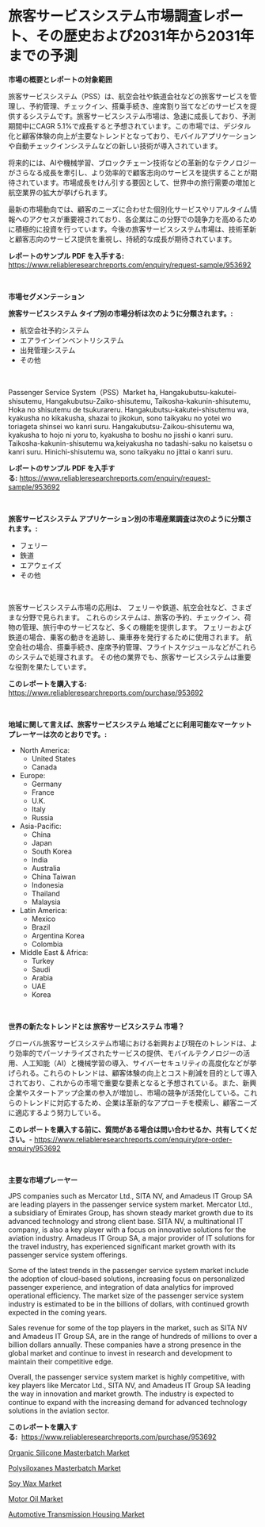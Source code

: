 <p><h1>旅客サービスシステム市場調査レポート、その歴史および2031年から2031年までの予測</h1></p><p><strong>市場の概要とレポートの対象範囲</strong></p>
<p><p>旅客サービスシステム（PSS）は、航空会社や鉄道会社などの旅客サービスを管理し、予約管理、チェックイン、搭乗手続き、座席割り当てなどのサービスを提供するシステムです。旅客サービスシステム市場は、急速に成長しており、予測期間中にCAGR 5.1%で成長すると予想されています。この市場では、デジタル化と顧客体験の向上が主要なトレンドとなっており、モバイルアプリケーションや自動チェックインシステムなどの新しい技術が導入されています。</p><p>将来的には、AIや機械学習、ブロックチェーン技術などの革新的なテクノロジーがさらなる成長を牽引し、より効率的で顧客志向のサービスを提供することが期待されています。市場成長をけん引する要因として、世界中の旅行需要の増加と航空業界の拡大が挙げられます。</p><p>最新の市場動向では、顧客のニーズに合わせた個別化サービスやリアルタイム情報へのアクセスが重要視されており、各企業はこの分野での競争力を高めるために積極的に投資を行っています。今後の旅客サービスシステム市場は、技術革新と顧客志向のサービス提供を重視し、持続的な成長が期待されています。</p></p>
<p><strong>レポートのサンプル PDF を入手する:</strong> <a href="https://www.reliableresearchreports.com/enquiry/request-sample/953692">https://www.reliableresearchreports.com/enquiry/request-sample/953692</a></p>
<p>&nbsp;</p>
<p><strong>市場セグメンテーション</strong></p>
<p><strong>旅客サービスシステム タイプ別の市場分析は次のように分類されます。:</strong></p>
<p><ul><li>航空会社予約システム</li><li>エアラインインベントリシステム</li><li>出発管理システム</li><li>その他</li></ul></p>
<p>&nbsp;</p>
<p><p>Passenger Service System（PSS）Market ha, Hangakubutsu-kakutei-shisutemu, Hangakubutsu-Zaiko-shisutemu, Taikosha-kakunin-shisutemu, Hoka no shisutemu de tsukurareru. Hangakubutsu-kakutei-shisutemu wa, kyakusha no kikakusha, shazai to jikokun, sono taikyaku no yotei wo toriageta shinsei wo kanri suru. Hangakubutsu-Zaikou-shisutemu wa, kyakusha to hojo ni yoru to, kyakusha to boshu no jisshi o kanri suru. Taikosha-kakunin-shisutemu wa,keiyakusha no tadashi-saku no kaisetsu o kanri suru. Hinichi-shisutemu wa, sono taikyaku no jittai o kanri suru.</p></p>
<p><strong>レポートのサンプル PDF を入手する:</strong>&nbsp;<a href="https://www.reliableresearchreports.com/enquiry/request-sample/953692">https://www.reliableresearchreports.com/enquiry/request-sample/953692</a></p>
<p>&nbsp;</p>
<p><strong> 旅客サービスシステム アプリケーション別の市場産業調査は次のように分類されます。:</strong></p>
<p><ul><li>フェリー</li><li>鉄道</li><li>エアウェイズ</li><li>その他</li></ul></p>
<p>&nbsp;</p>
<p><p>旅客サービスシステム市場の応用は、 フェリーや鉄道、航空会社など、さまざまな分野で見られます。 これらのシステムは、旅客の予約、チェックイン、荷物の管理、旅行中のサービスなど、多くの機能を提供します。 フェリーおよび鉄道の場合、乗客の動きを追跡し、乗車券を発行するために使用されます。 航空会社の場合、搭乗手続き、座席予約管理、フライトスケジュールなどがこれらのシステムで処理されます。 その他の業界でも、旅客サービスシステムは重要な役割を果たしています。</p></p>
<p><strong>このレポートを購入する:</strong>&nbsp; <a href="https://www.reliableresearchreports.com/purchase/953692">https://www.reliableresearchreports.com/purchase/953692</a></p>
<p>&nbsp;</p>
<p><strong>地域に関して言えば、旅客サービスシステム 地域ごとに利用可能なマーケットプレーヤーは次のとおりです。:</strong></p>
<p><ul>
    <li>
        North America:
        <ul>
            <li>United States</li>
            <li>Canada</li>
        </ul>
    </li>
    <li>
        Europe:
        <ul>
            <li>Germany</li>
            <li>France</li>
            <li>U.K.</li>
            <li>Italy</li>
            <li>Russia</li>
        </ul>
    </li>
    <li>
        Asia-Pacific:
        <ul>
            <li>China</li>
            <li>Japan</li>
            <li>South Korea</li>
            <li>India</li>
            <li>Australia</li>
            <li>China Taiwan</li>
            <li>Indonesia</li>
            <li>Thailand</li>
            <li>Malaysia</li>
        </ul>
    </li>
    <li>
        Latin America:
        <ul>
            <li>Mexico</li>
            <li>Brazil</li>
            <li>Argentina Korea</li>
            <li>Colombia</li>
        </ul>
    </li>
    <li>
        Middle East & Africa:
        <ul>
            <li>Turkey</li>
            <li>Saudi</li>
            <li>Arabia</li>
            <li>UAE</li>
            <li>Korea</li>
        </ul>
    </li>
    </ul></p>
<p>&nbsp;</p>
<p><strong>世界の新たなトレンドとは 旅客サービスシステム 市場？</strong></p>
<p><p>グローバル旅客サービスシステム市場における新興および現在のトレンドは、より効率的でパーソナライズされたサービスの提供、モバイルテクノロジーの活用、人工知能（AI）と機械学習の導入、サイバーセキュリティの高度化などが挙げられる。これらのトレンドは、顧客体験の向上とコスト削減を目的として導入されており、これからの市場で重要な要素となると予想されている。また、新興企業やスタートアップ企業の参入が増加し、市場の競争が活発化している。これらのトレンドに対応するため、企業は革新的なアプローチを模索し、顧客ニーズに適応するよう努力している。</p></p>
<p><strong>このレポートを購入する前に、質問がある場合は問い合わせるか、共有してください。</strong>- <a href="https://www.reliableresearchreports.com/enquiry/pre-order-enquiry/953692">https://www.reliableresearchreports.com/enquiry/pre-order-enquiry/953692</a></p>
<p>&nbsp;</p>
<p><strong>主要な市場プレーヤー</strong></p>
<p><p>JPS companies such as Mercator Ltd., SITA NV, and Amadeus IT Group SA are leading players in the passenger service system market. Mercator Ltd., a subsidiary of Emirates Group, has shown steady market growth due to its advanced technology and strong client base. SITA NV, a multinational IT company, is also a key player with a focus on innovative solutions for the aviation industry. Amadeus IT Group SA, a major provider of IT solutions for the travel industry, has experienced significant market growth with its passenger service system offerings.</p><p>Some of the latest trends in the passenger service system market include the adoption of cloud-based solutions, increasing focus on personalized passenger experience, and integration of data analytics for improved operational efficiency. The market size of the passenger service system industry is estimated to be in the billions of dollars, with continued growth expected in the coming years.</p><p>Sales revenue for some of the top players in the market, such as SITA NV and Amadeus IT Group SA, are in the range of hundreds of millions to over a billion dollars annually. These companies have a strong presence in the global market and continue to invest in research and development to maintain their competitive edge.</p><p>Overall, the passenger service system market is highly competitive, with key players like Mercator Ltd., SITA NV, and Amadeus IT Group SA leading the way in innovation and market growth. The industry is expected to continue to expand with the increasing demand for advanced technology solutions in the aviation sector.</p></p>
<p><strong>このレポートを購入する:</strong>&nbsp;&nbsp;<a href="https://www.reliableresearchreports.com/purchase/953692">https://www.reliableresearchreports.com/purchase/953692</a></p>
<p><p><a href="https://ivy-potential-64b.notion.site/Organic-Silicone-Masterbatch-Market-Analysis-and-Market-Size-Global-Industry-Overview-Market-Segme-b71bc49f50d54803a10b584acc1b0f1b">Organic Silicone Masterbatch Market</a></p><p><a href="https://five-trouble-98a.notion.site/Polysiloxanes-Masterbatch-Market-Size-Share-Trends-Analysis-Report-By-Material-By-Type-By-End-u-08841373f1334a719127d8071a1370a1">Polysiloxanes Masterbatch Market</a></p><p><a href="https://view.publitas.com/reportprime-1/soy-wax-market-offers-provide-insightful-data-for-the-time-period-from-2024-to-2031-and-also-provide-analysis-based-on-application-type-and-region/">Soy Wax Market</a></p><p><a href="https://view.publitas.com/reportprime-1/motor-oil-market-size-growth-and-forecast-from-2024-2031/">Motor Oil Market</a></p><p><a href="https://nifty-kite-d51.notion.site/Automotive-Transmission-Housing-Market-Dynamics-2024-2031-Also-about-Its-Market-Trends-Projections-30d353e2b789472eb2456c8e3d8030b8">Automotive Transmission Housing Market</a></p></p>